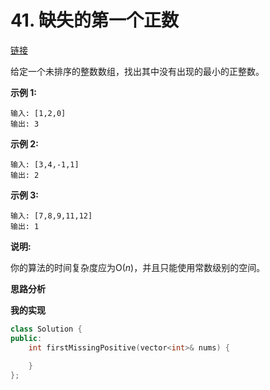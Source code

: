 # 41. 缺失的第一个正数

[链接](https://leetcode-cn.com/problems/first-missing-positive/description/)

给定一个未排序的整数数组，找出其中没有出现的最小的正整数。

**示例 1:**

```
输入: [1,2,0]
输出: 3
```

**示例 2:**

```
输入: [3,4,-1,1]
输出: 2
```

**示例 3:**

```
输入: [7,8,9,11,12]
输出: 1
```

**说明:**

你的算法的时间复杂度应为O(*n*)，并且只能使用常数级别的空间。

**思路分析**

**我的实现**

```c++
class Solution {
public:
    int firstMissingPositive(vector<int>& nums) {
        
    }
};
```

